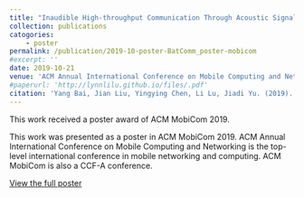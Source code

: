 ```yaml
---
title: "Inaudible High-throughput Communication Through Acoustic Signals"
collection: publications
catogories: 
    - poster
permalink: /publication/2019-10-poster-BatComm_poster-mobicom
#excerpt: ''
date: 2019-10-21
venue: 'ACM Annual International Conference on Mobile Computing and Networking (ACM MobiCom 2019)'
#paperurl: 'http://lynnlilu.github.io/files/.pdf'
citation: 'Yang Bai, Jian Liu, Yingying Chen, Li Lu, Jiadi Yu. (2019). &quot;Poster: Inaudible High-throughput Communication Through Acoustic Signals.&quot; <i>ACM MobiCom 2019</i>. Los Cabos, Mexico. pp. 79:1-79:3. doi: 10.1145/3300061.3343405.'
---
```


This work received a poster award of ACM MobiCom 2019.

This work was presented as a poster in ACM MobiCom 2019. ACM Annual International Conference on Mobile Computing and Networking is the top-level international conference in mobile networking and computing. ACM MobiCom is also a CCF-A conference. 

[View the full poster](https://dl.acm.org/citation.cfm?id=3343405)

